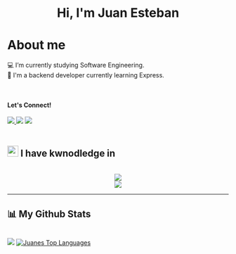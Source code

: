 <h1 align="center"><b>Hi, I'm Juan Esteban </b></h1>


	
#  **About me**

💻 I’m currently studying Software Engineering. <br>
🎯 I'm a backend developer currently learning Express. 

<br/>

#### <b> Let's Connect!</b>

<a href="https://www.linkedin.com/in/juanestebansaavedra/" target="_blank">
    <img src="https://img.shields.io/badge/LinkedIn-0077B5?style=for-the-badge&logo=linkedin&logoColor=white" target="_blank" />
  </a>
<a href="https://www.instagram.com/juanes.saavedra/" target="_blank"><img src="https://img.shields.io/badge/-Instagram-%23E4405F?style=for-the-badge&logo=instagram&logoColor=white" target="_blank"></a>
   <a href = "mailto:juanessaavedra777@gmail.com"><img src="https://img.shields.io/badge/-Gmail-%23333?style=for-the-badge&logo=gmail&logoColor=white" target="_blank"></a>
 <br/>

<br/>

## <img src="https://media2.giphy.com/media/QssGEmpkyEOhBCb7e1/giphy.gif?cid=ecf05e47a0n3gi1bfqntqmob8g9aid1oyj2wr3ds3mg700bl&rid=giphy.gif" width ="25"><b> I have kwnodledge in</b>
<br>

<div align="center">
    <img src="https://skillicons.dev/icons?i=javascript,nodejs,express,mysql,mongodb,java,spring" /><br/>
	<img src="https://skillicons.dev/icons?i=html,css,vscode,git,figma" />
</div>

</div>

<hr>

## 📊 My Github Stats
 <br/>
    <a href="https://github.com/juanessaavedra/github-readme-stats"><img src="https://github-readme-stats.vercel.app/api?username=juanessaavedra&show_icons=true&count_private=true&theme=react&hide_border=true&bg_color=0D1117" /></a>
  <a href="https://github.com/juanessaavedra/github-readme-stats"><img alt="Juanes Top Languages" src="https://github-readme-stats.vercel.app/api/top-langs/?username=juanessaavedra&langs_count=8&count_private=true&layout=compact&theme=react&hide_border=true&bg_color=0D1117" /></a>
  <br/>









